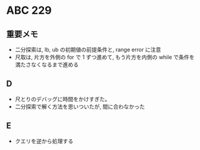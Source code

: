 # ABC 229

## 重要メモ

- 二分探索は, lb, ub の初期値の前提条件と, range error に注意
- 尺取は, 片方を外側の for で 1 ずつ進めて, もう片方を内側の while で条件を満たさなくなるまで進める

## D

- 尺とりのデバッグに時間をかけすぎた。
- 二分探索で解く方法を思いついたが, 間に合わなかった

## E

- クエリを逆から処理する
